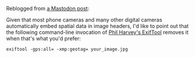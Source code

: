 <!--
.. title: Strip Geospatial Data from Image Headers
.. slug: strip-geo-images
.. date: 2018-04-12 08:16:53 UTC-05:00
.. tags: exiftool, exif, images, geodata, privacy
.. category: 
.. link: 
.. description: How to use ExifTool to remove spatial metadata from image headers.
.. type: text
-->

Reblogged from [a Mastodon post](https://social.coop/@paregorios/99796064822455556):

Given that most phone cameras and many other digital cameras automatically embed spatial data in image headers, I'd like to point out that the following command-line invocation of [Phil Harvey's ExifTool](https://www.sno.phy.queensu.ca/~phil/exiftool/) removes it when that's what you'd prefer:

```
exiftool -gps:all= -xmp:geotag= your_image.jpg
```




